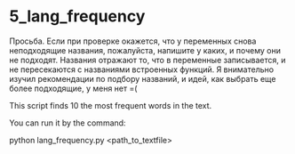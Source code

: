 # 5_lang_frequency

Просьба. Если при проверке окажется, что у переменных снова неподходящие названия, пожалуйста, напишите у каких, и почему они не подходят. Названия отражают то, что в переменные записывается, и не пересекаются с названиями встроенных функций. Я внимательно изучил рекомендации по подбору названий, и идей, как выбрать еще более подходящие, у меня нет =(

This script finds 10 the most frequent words in the text.

You can run it by the command:
 
python lang_frequency.py \<path_to_textfile\>
